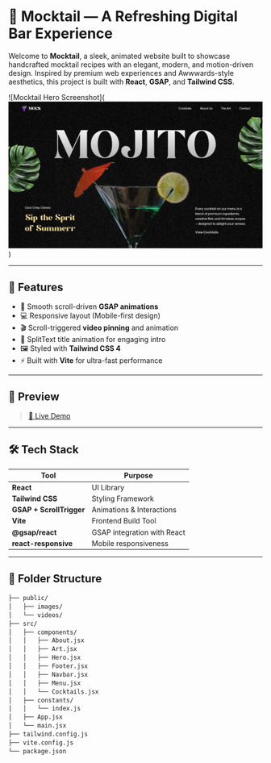 # 🍹 Mocktail — A Refreshing Digital Bar Experience

Welcome to **Mocktail**, a sleek, animated website built to showcase handcrafted mocktail recipes with an elegant, modern, and motion-driven design. Inspired by premium web experiences and Awwwards-style aesthetics, this project is built with **React**, **GSAP**, and **Tailwind CSS**.

![Mocktail Hero Screenshot](![alt text](image.png))

---

## 🌟 Features

- 🎥 Smooth scroll-driven **GSAP animations**
- 💻 Responsive layout (Mobile-first design)
- 🎬 Scroll-triggered **video pinning** and animation
- 🧠 SplitText title animation for engaging intro
- 🖼️ Styled with **Tailwind CSS 4**
- ⚡ Built with **Vite** for ultra-fast performance

---

## 📸 Preview

> [🔗 Live Demo](https://mocktail-ten.vercel.app/)

---

## 🛠️ Tech Stack

| Tool              | Purpose                        |
|-------------------|--------------------------------|
| **React**         | UI Library                     |
| **Tailwind CSS**  | Styling Framework              |
| **GSAP + ScrollTrigger** | Animations & Interactions   |
| **Vite**          | Frontend Build Tool            |
| **@gsap/react**   | GSAP integration with React    |
| **react-responsive** | Mobile responsiveness       |

---

## 📂 Folder Structure

```bash
├── public/
│   ├── images/
│   └── videos/
├── src/
│   ├── components/
│   │   ├── About.jsx
│   │   ├── Art.jsx
│   │   ├── Hero.jsx
│   │   ├── Footer.jsx
│   │   ├── Navbar.jsx
│   │   ├── Menu.jsx
│   │   └── Cocktails.jsx
│   ├── constants/
│   │   └── index.js
│   ├── App.jsx
│   └── main.jsx
├── tailwind.config.js
├── vite.config.js
└── package.json
